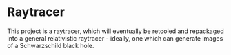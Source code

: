 # Raytracer

This project is a raytracer, which will eventually be retooled and repackaged into a general relativistic raytracer - ideally, one which can generate images of a Schwarzschild black hole.